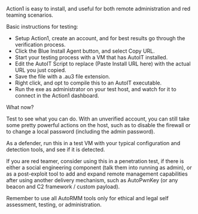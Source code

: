 Action1 is easy to install, and useful for both remote administration and red teaming scenarios.  

Basic instructions for testing:

  - Setup Action1, create an account, and for best results go through the verification process.  
  - Click the Blue Install Agent button, and select Copy URL.
  - Start your testing process with a VM that has AutoIT installed. 
  - Edit the AutoIT Script to replace (Paste Install URL here) with the actual URL you just copied. 
  - Save the file with a .au3 file extension.  
  - Right click, and opt to compile this to an AutoIT executable. 
  - Run the exe as administrator on your test host, and watch for it to connect in the Action1 dashboard.  

What now?

Test to see what you can do.  With an unverified account, you can still take some pretty powerful actions on the host, such as to disable the firewall or to change a local password (including the admin password).

As a defender, run this in a test VM with your typical configuration and detection tools, and see if it is detected. 

If you are red teamer, consider using this in a penetration test, if there is either a social engineering component (talk them into running as admin), or as a post-exploit tool to add and expand remote management capabilities after using another delivery mechanism, such as AutoPwnKey (or any beacon and C2 framework / custom payload).

Remember to use all AutoRMM tools only for ethical and legal self assessment, testing, or administration.  
